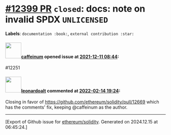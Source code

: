 # [\#12399 PR](https://github.com/ethereum/solidity/pull/12399) `closed`: docs: note on invalid SPDX `UNLICENSED`
**Labels**: `documentation :book:`, `external contribution :star:`


#### <img src="https://avatars.githubusercontent.com/u/1909384?u=ca4c5ce0a4a433e3d21dad2c64864a520460d2f6&v=4" width="50">[caffeinum](https://github.com/caffeinum) opened issue at [2021-12-11 08:44](https://github.com/ethereum/solidity/pull/12399):

#12251

#### <img src="https://avatars.githubusercontent.com/u/504195?u=ce2facd14af9fd474ebff49f0d44891f56f7500f&v=4" width="50">[leonardoalt](https://github.com/leonardoalt) commented at [2022-02-14 19:24](https://github.com/ethereum/solidity/pull/12399#issuecomment-1039466272):

Closing in favor of https://github.com/ethereum/solidity/pull/12669 which has the comments' fix, keeping @caffeinum as the author.


-------------------------------------------------------------------------------



[Export of Github issue for [ethereum/solidity](https://github.com/ethereum/solidity). Generated on 2024.12.15 at 06:45:24.]
